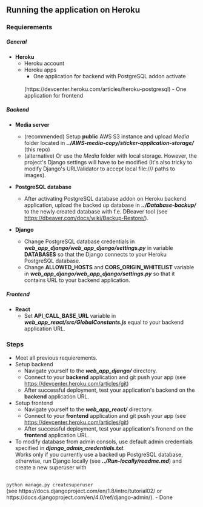 ## Running the application on Heroku

### Requierements 

##### General
- <b>Heroku</b>
    - Heroku account
    - Heroku apps
        - One application for backend with PostgreSQL addon activate
        <br>
        (https://devcenter.heroku.com/articles/heroku-postgresql)
        - One application for frontend


##### Backend

- <b>Media server</b>
    - (recommended) Setup <b>public</b> AWS S3 instance and upload <i>Media</i> folder located in <b><i>../AWS-media-copy/sticker-application-storage/</i></b> (this repo)
    - (alternative) Or use the <i>Media</i> folder with local storage. However, the project's Django settings will have to be modified (It's also tricky to modify Django's URLValidator to accept local file:/// paths to images).
- <b>PostgreSQL database</b>
    - After activating PostgreSQL database addon on Heroku backend application, upload the backed up database in <b><i>../Database-backup/</i></b> to the newly created database with f.e. DBeaver tool (see https://dbeaver.com/docs/wiki/Backup-Restore/).

- <b>Django</b>
    - Change PostgreSQL database credentials in <b><i>web_app_django/web_app_django/settings.py</i></b> in variable <b>DATABASES</b> so that the Django connects to your Heroku PostgreSQL database.
    - Change <b>ALLOWED_HOSTS</b> and <b>CORS_ORIGIN_WHITELIST</b> variable in <b><i>web_app_django/web_app_django/settings.py</i></b> so that it contains URL to your backend application.

##### Frontend
- <b>React</b>
    - Set <b>API_CALL_BASE_URL</b> variable in <b><i>web_app_react/src/GlobalConstants.js</i></b> equal to your backend application URL.


### Steps

- Meet all previous requierements.
- Setup backend
    - Navigate yourself to the <b><i>web_app_django/</i></b> directory.
    - Connect to your <b>backend</b> application and git push your app (see https://devcenter.heroku.com/articles/git)
    - After successful deployment, test your application's backend on the <b>backend</b> application URL.
- Setup frontend
    - Navigate yourself to the <b><i>web_app_react/</i></b> directory.
    - Connect to your <b>frontend</b> application and git push your app (see https://devcenter.heroku.com/articles/git)
    - After successful deployment, test your application's fronend on the <b>frontend</b> application URL.
- To modify database from admin consols, use default admin credentials specified in <b><i>django_admin_credentials.txt</i></b>. <br>
Works only if you currently use a backed up PostgreSQL database, otherwise, run Django locally (see <b><i>../Run-locally/readme.md</i></b>) and create a new superuser with 
<br>
<code>python manage.py createsuperuser</code>
<br>
(see https://docs.djangoproject.com/en/1.8/intro/tutorial02/ or https://docs.djangoproject.com/en/4.0/ref/django-admin/).
- Done